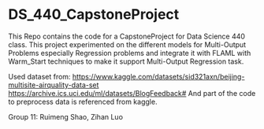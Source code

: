 # DS_440_CapstoneProject

This Repo contains the code for a CapstoneProject for Data Science 440 class. This project experimented on the different models for Multi-Output Problems especially Regression problems and integrate it with FLAML with Warm_Start techniques to make it support Multi-Output Regression task.



Used dataset from:
  https://www.kaggle.com/datasets/sid321axn/beijing-multisite-airquality-data-set
  https://archive.ics.uci.edu/ml/datasets/BlogFeedback#
And part of the code to preprocess data is referenced from kaggle.


Group 11: Ruimeng Shao, Zihan Luo
